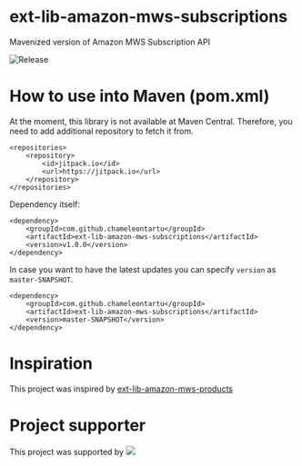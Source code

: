 # ext-lib-amazon-mws-subscriptions
Mavenized version of Amazon MWS Subscription API

![Release](https://jitpack.io/v/ChameleonTartu/ext-lib-amazon-mws-subscriptions.svg)

# How to use into Maven (pom.xml)

At the moment, this library is not available at Maven Central.
Therefore, you need to add additional repository to fetch it from.

```
<repositories>
    <repository>
        <id>jitpack.io</id>
        <url>https://jitpack.io</url>
    </repository>
</repositories>
```

Dependency itself:
```
<dependency>
    <groupId>com.github.chameleontartu</groupId>
    <artifactId>ext-lib-amazon-mws-subscriptions</artifactId>
    <version>v1.0.0</version>
</dependency>
```

In case you want to have the latest updates you can specify `version` as `master-SNAPSHOT`.
```
<dependency>
    <groupId>com.github.chameleontartu</groupId>
    <artifactId>ext-lib-amazon-mws-subscriptions</artifactId>
    <version>master-SNAPSHOT</version>
</dependency>
```

# Inspiration

This project was inspired by [ext-lib-amazon-mws-products](https://github.com/trifonnt/ext-lib-amazon-mws-products)

# Project supporter

This project was supported by ![](https://hiccasoft.io/static/img/hiccasoft_new.png)

